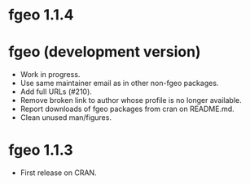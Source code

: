# fgeo 1.1.4

# fgeo (development version)

* Work in progress.
* Use same maintainer email as in other non-fgeo packages.
* Add full URLs (#210).
* Remove broken link to author whose profile is no longer available.
* Report downloads of fgeo packages from cran on README.md.
* Clean unused man/figures.

# fgeo 1.1.3

* First release on CRAN.
